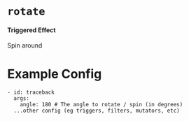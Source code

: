 # `rotate`
#### Triggered Effect

Spin around

# Example Config
```rotate
- id: traceback
  args:
    angle: 180 # The angle to rotate / spin (in degrees)
  ...other config (eg triggers, filters, mutators, etc)
```
